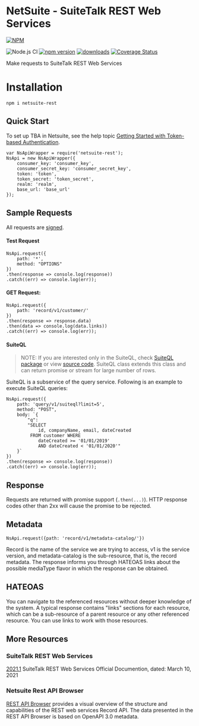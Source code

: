 
#  NetSuite - SuiteTalk REST Web Services

[![NPM](https://nodei.co/npm/netsuite-rest.png)](https://www.npmjs.com/package/netsuite-rest)

![Node.js CI](https://github.com/ehmad11/netsuite-rest/workflows/Node.js%20CI/badge.svg?branch=master) [![npm version](https://badge.fury.io/js/netsuite-rest.svg)](https://www.npmjs.com/package/netsuite-rest) [![downloads](https://img.shields.io/npm/dm/netsuite-rest.svg)](https://www.npmjs.com/package/netsuite-rest) [![Coverage Status](https://coveralls.io/repos/github/ehmad11/netsuite-rest/badge.svg?branch=master)](https://coveralls.io/github/ehmad11/netsuite-rest?branch=master) 

Make requests to SuiteTalk REST Web Services

# Installation

    npm i netsuite-rest

## Quick Start

To set up TBA in Netsuite, see the help topic [Getting Started with Token-based Authentication](https://system.netsuite.com/app/help/helpcenter.nl?fid=section_4247337262.html).

	var NsApiWrapper = require('netsuite-rest');
	NsApi = new NsApiWrapper({
		consumer_key: 'consumer_key',
		consumer_secret_key: 'consumer_secret_key',
		token: 'token',
		token_secret: 'token_secret',
		realm: 'realm',
        base_url: 'base_url'
	});

## Sample Requests

All requests are [signed](https://system.netsuite.com/app/help/helpcenter.nl?fid=section_1534941088.html).

#### Test Request

	NsApi.request({
        path: '*',
        method: "OPTIONS"
    })
    .then(response => console.log(response))
    .catch((err) => console.log(err));

#### GET Request: 

	NsApi.request({
        path: 'record/v1/customer/'
    })
    .then(response => response.data)
    .then(data => console.log(data.links))
    .catch((err) => console.log(err));

#### SuiteQL

>NOTE: If you are interested only in the SuiteQL, check [SuiteQL package](https://www.npmjs.com/package/suiteql) or view [source code](https://github.com/ehmad11/suiteql). SuiteQL class extends this class and can return promise or stream for large number of rows. 


SuiteQL is a subservice of the query service. Following is an example to execute SuiteQL queries:

	NsApi.request({
        path: 'query/v1/suiteql?limit=5',
        method: "POST",
        body: `{
			"q": 
			"SELECT 
				id, companyName, email, dateCreated
             FROM customer WHERE 
                dateCreated >= '01/01/2019'
               	AND dateCreated < '01/01/2020'"
		}`
    })
    .then(response => console.log(response))
    .catch((err) => console.log(err));


## Response

Requests are returned with promise support (`.then(...)`). HTTP response codes other than 2xx will cause the promise to be rejected.

## Metadata

	NsApi.request({path: 'record/v1/metadata-catalog/'})

Record is the name of the service we are trying to access, v1 is the service version, and metadata-catalog is the sub-resource, that is, the record metadata. The response informs you through HATEOAS links about the possible mediaType flavor in which the response can be obtained.

## HATEOAS

You can navigate to the referenced resources without deeper knowledge of the system. A typical response contains "links" sections for each resource, which can be a sub-resource of a parent resource or any other referenced resource. You can use links to work with those resources.

## More Resources

### SuiteTalk REST Web Services

[2021.1](https://docs.oracle.com/cloud/latest/netsuitecs_gs/NSTRW/NSTRW.pdf)  SuiteTalk REST Web Services Official Documention, dated: March 10, 2021

###  Netsuite Rest API Browser 

[REST API Browser](https://system.netsuite.com/help/helpcenter/en_US/APIs/REST_API_Browser/record/v1/2021.1/index.html) provides a visual overview of the structure and capabilities of the REST web services Record API. The data presented in the REST API Browser is based on OpenAPI 3.0 metadata.
